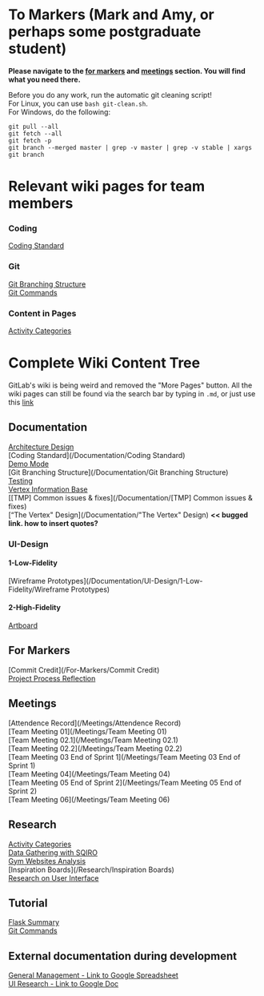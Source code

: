 # To Markers (Mark and Amy, or perhaps some postgraduate student)
**Please navigate to the [for markers](#for-markers) and [meetings](#meetings) section. You will find what you need there.**

Before you do any work, run the automatic git cleaning script!\
For Linux, you can use `bash git-clean.sh`.\
For Windows, do the following:
```
git pull --all
git fetch --all
git fetch -p
git branch --merged master | grep -v master | grep -v stable | xargs git branch
```

# Relevant wiki pages for team members
### Coding
[Coding Standard](/Documentation/Coding-Standard)

### Git
[Git Branching Structure](/Documentation/Git-Branching-Structure)\
[Git Commands](/Tutorial/Git-Commands)

### Content in Pages
[Activity Categories](/Research/Activity-Categories)

# Complete Wiki Content Tree
GitLab's wiki is being weird and removed the "More Pages" button. All the wiki pages can still be found via the search bar by typing in `.md`, or just use this [link](https://gitlab.com/search?utf8=%E2%9C%93&snippets=&scope=wiki_blobs&repository_ref=master&search=.md&project_id=16767116)

## Documentation
[Architecture Design](/Documentation/Architecture-Design)\
[Coding Standard](/Documentation/Coding Standard)\
[Demo Mode](/Documentation/Demo-Mode)\
[Git Branching Structure](/Documentation/Git Branching Structure)\
[Testing](/Documentation/Testing)\
[Vertex Information Base](/Documentation/Vertex-Information-Base)\
[[TMP] Common issues & fixes](/Documentation/[TMP] Common issues & fixes)\
[“The Vertex" Design](/Documentation/"The Vertex" Design) **<< bugged link. how to insert quotes?**

### UI-Design
#### 1-Low-Fidelity
[Wireframe Prototypes](/Documentation/UI-Design/1-Low-Fidelity/Wireframe Prototypes)

#### 2-High-Fidelity
[Artboard](/Documentation/UI-Design/2-High-Fidelity/Artboard)

## For Markers
[Commit Credit](/For-Markers/Commit Credit)\
[Project Process Reflection](/For-Markers/Project-Process-Reflection)

## Meetings
[Attendence Record](/Meetings/Attendence Record)\
[Team Meeting 01](/Meetings/Team Meeting 01)\
[Team Meeting 02.1](/Meetings/Team Meeting 02.1)\
[Team Meeting 02.2](/Meetings/Team Meeting 02.2)\
[Team Meeting 03 End of Sprint 1](/Meetings/Team Meeting 03 End of Sprint 1)\
[Team Meeting 04](/Meetings/Team Meeting 04)\
[Team Meeting 05 End of Sprint 2](/Meetings/Team Meeting 05 End of Sprint 2)\
[Team Meeting 06](/Meetings/Team Meeting 06)

## Research
[Activity Categories](/Research/Activity-Categories)\
[Data Gathering with SQIRO](/Research/Data-Gathering-with-SQIRO)\
[Gym Websites Analysis](/Research/Gym-Websites-Analysis)\
[Inspiration Boards](/Research/Inspiration Boards)\
[Research on User Interface](/Research/Research-on-User-Interface)

## Tutorial
[Flask Summary](/Tutorial/Flask-Summary)\
[Git Commands](/Tutorial/Git-Commands)

## External documentation during development
[General Management - Link to Google Spreadsheet](https://drive.google.com/open?id=1k-ubHstqQHhVJ7CCC1BqzZZpsBI-YF3zz7E-1m4k5d0)\
[UI Research - Link to Google Doc](https://drive.google.com/open?id=1dFHQ44MgV2HX5YGJOGtv00Ihh7cH_C_vOREMbwLKXu8)